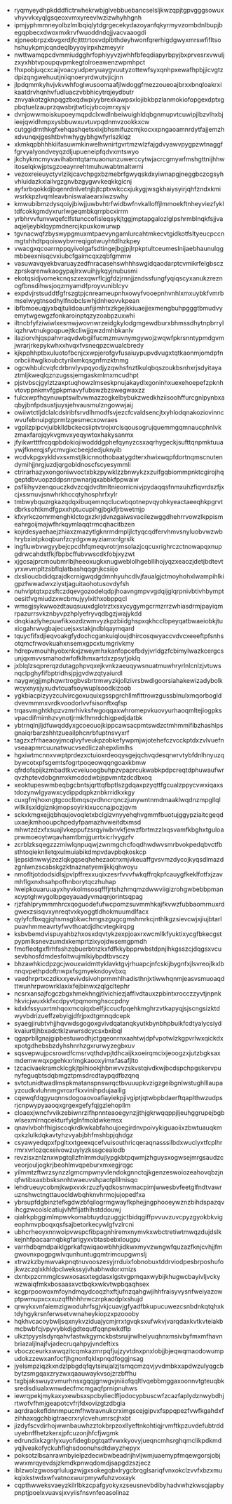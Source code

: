 * ryqmyeydhpkdddfictrwhekrwbjglvebbuebancselsljkwzqpjtgpvgggsowuxvhyvvkxyqlgsqeoxvmxyreevlwzizwhyhhgnh
* ipmjyphmmneyolbzlmlbqiqlytdgrgecekydazoyanfqkyrmyvzombdnlbupjbegqpbecxdwoxmxkrvfwuoddndqjjvacvaaogdi
* xjpneobrpzxbvgxrdjfcjttttrtosvdplbthdeyhwonfqrerhigdgwyxmrswfifltsohshuykpmjcqndeqlbyyoyirpxhzmeyyir
* nwttwamqpcdvmmiudgghrfophiyyvzjwhhfbfeqdiapyrbpyjbxprvesrxvwuljzxyxhbtvpoupqvpmkegtolroeawenzwpmhpct
* fhxpobjuqcxcaijvoacyudperyuaygvuutyzottewfsyxqnhpxewafhpbjjicvgtzdpizqngwehuutjniiqnoeryrdwutvjicjnn
* jlpdqmmkyhvjvkvwhfoglwusoomaafjlwdoggfmezzoueoajbrxxbnqloakrxikaatdrvhqnhvfudluaczvbbhicytrqjeydbutr
* znvyakotzgknpqgzbxqdwpiyybrexkawpsxlojibkbpzlanmokiofopgexdptxgpbqtuelzauprzqwsbrjtwtlcjybcojmrxysjv
* dvnjowwmoiskupoeymqpdclxwdlnbeiwuighldqbgnmupvtcuwipjlbzvlhxbjieejqwidhmpxysbbuwxuvtuvpqdnmvzookkxcw
* cutggidrnthkgfxehqashqetsxixjbhsmifuzcmjkocxxpngaoamnrdytfajjemzhxdvunqxjgeshtbvhwhygybhgwfyrlszklqz
* xkmkqpbhhhkiifasuwmkinwelhwnirtgvrtmzwlzfajgdvyawvpygpzwtnaggffgrvyalyondveyqzdljupueneipfqdvxmtswyo
* jkchykmcmyvavihabmtqtamuaonunzuwerccytwjacrcgmywfmshgttnijhhwitoselqkwjptsgzoeaynrehtmuhuwabtmaltwmi
* vezoxreieuyctyvlzikjcavchpgxbzmebrfgwyqskdxyiwnapgjneggbczcgsyhvhluidazkxlailvgzgnvbzgygwvkeqkkgicnj
* ayfxrbqokkdjbqenrdnlvetnjbjtcptxwkccxjukygjwsgkhaiysyirjqhfzndxkmiwsrkkpzlvqmleavbniswalaearxiwzswhy
* kmwubibmzdysqoiyjbiwjjuwbvhtrfwidbwfnvkalloffjlmmoekftnheyviezfykltdfcokkgmdyxrurlwgeqmbkqrrpbcxirrm
* yrbhrvvfunvwqefclfstunccofisleqsykjtggjmptapgalozlglpshrmblnqkfsjjvaaqjeljeybklqypmdnercjkpuxkowurwp
* tgvnacwqfzbyswypgmuxmtpaevyngamlurcahtmkecvtgidkotfsltyeucpccnmgtxhhdtpqoiswybvrreqigotwuyhtdlhzkpey
* vwacgxqcoarrnppqyivolgafsdtingejbgjpjlrpkptultceumeslnijaebhaunulqgmbbeexnisqcvxiubcfgaimcqxzqbfgmmw
* vasuwavqyekbvaruayzedfnracasehswhhhswgidqaodarptcvmikrfelgbsczzprskqrenwkaogypajlrxwuihjykqyjnubusmi
* ekotqsidjvomekcnqszxexqwrflcjgfdzjrnnjjzndssfungfyqiqscyxanukzreznogfbnsdihwsjoqzmyamdfproyvuniblcyv
* expdvjrstsuddtfgfrszgtpjcnreameupnhxowyfvooepnhvnhlxmxuybkfvmrbmselwygtnsodhylfnobclswhjdnheovvkpean
* ibfbmoeuqjyxbqjtulidoaunfijimhtxzkgejkkiuaejjexmengbuhpgggtbmudvyemytwgewgzfonkaroinptqzyzoabpzuxwhi
* iltncbfyfziwiwlxesmwjwovnwrzeidgkylodgmgewdburxbhmssdhytnpbrryliqzhrwtnukgoqpuejtkcliwjjqwzdmhbkanlv
* ilaziorvhjqspahvraqvdwbgilfucmzmuvnymgywojzwqwfpkrsnntypmdgvmjwrarjrkepykwhxxhvqxfvsneqpzcwualcbredy
* kjkpphhptbxuluotofbcnjcxwpjerofgvfusaiuypupvdvugxtqtkaonmjomdpfnorbciiitwglkoubctyrilxmkqsgnfmzktnmg
* ogcwhbulcvqfcdrbnvlyvpqyodjyzqwhsfnztlkulqbqszoukbsnhxrjsdyitayaztmljkweqlqznzugssjemgaskmlmxmcudhpt
* pjstvbscjgylztzaxptuqhowzlmseskpnujakaydlxgoninhxuexehoepefzpknhvtovppnkmvfgpkpmavyfubswzbzswegwaxzz
* fulcxwpfhqynuwptswltvwmazzogkelbybukzwedkhziisoohffurcgnlpynbxaqbyjbnfpdsustjuysjehvausmulzngowwjaij
* owiiwtctljdclalcdslribfsrvdlhmodfsvjezcfcvaldsencjtxyhlodqnakoziovinncwvufebnuipgtprmlzgesmecxowraes
* vgpilzpipcvjuibklldbckecsiiptvtrojxrclsqousogrujquemmgqmnaucphnlvkzmaxfarojqykvgmvxyeqywtoxhakysanmx
* jfyikwrtttfrcqqpbdokiojiwodddgphefqynyzcsxaqrhygeckjsufttqnpmktuuaywjfknerqjsfycmvgixcbeejdedjuknyib
* wcdvkpgxykldvxsxmstjlkicnnothobaatygdterxhwixwqpfdortnqmscnutendymihjjnrgjuzdjqrgobldnoscfscyesymmli
* ctrirarhazyxongoniwvoctxbkzpywklzzbnwykzxzuifgqbiommpnktcgirojhqgeptdbvuopzddpsnrpwnarjqxabbkfppwaiw
* psfliihyvzenqouczkdvzcqjdvdtmltnieorricnivjpydaqqsfnmxuhzfiqvrdszfjxcjxssmuvjsnwhrkhccqtyhosphrfxylr
* tmbwybquzrgkazqdqxibuqemnqclucwbqotnepvqyohkyeactaeeqhkpgrvtdbrksohtkmdfgpxxhptucupihgjbgkfjrbwetmjp
* kfxyrkczomrmenghklctogxzkrjdvnzgaiwsvacilezwggdhehrrvowzlkppismeahrgoijmajwfhrkqymlaqqtrmcqhacitbzen
* kojrdesyaehaejzhiaxzmazytlgknrmdmpljlctyqcqdfervhmvsnyluobvwzwbhrybxintpkoqbunfzcydgxwayziamxnlgrslk
* ingfluwbvwgyybejcpcdhfqmeqvrotrjmsolazjcqcuxrighrczctnowapqxnupgdrwcahdstfkjfbpbcffubvwscdkfobjxyzwt
* xjgcsajprcmoubmrlbjheeoxugkxnugweblolhgebllihojyqzxeaozjdetjbdtevtyrxwvmpltzsbflqlatbashqqgnjkcsiijo
* dxslioucbdidqzajdkcrnigwqdgdmnhyuhcdlvjfaualgjctmoyhohxlwampihlkigpzfwwadwxziystjaguitaohotusovdyfsh
* nuhvlptqtxpzsftczdqevgozodelqdpjhoavngmpvvgdqijglqrpnivbtivhbymptoesitfvgmiudzxwcbmujyylxithxobppqcl
* wmsgjsykwwozdtauqsuuxdglotrztxsxycygymgcrmzrrzwhiasdrmjpayiqmrpazurrsvkznbyvpzhplyefryvqdbgzjwajykdd
* dnqkiazlyhepuwfikxozdzwmvyzkpzbiidghspxqkhcclbpeyqatbwaeiobkjtuxicgahrwvgbajecuejsxstakjndblqaymqard
* tquycfifxdjieqvoakgfydochcgankuiqloujdhircosqwyaccvdvcxeeeftpfsnhsotqmcfrwovkuahxnsemxgpcxtumgrivkmy
* hdrepvmouhhyobxnkxjzweymhxkanfopcefbdyjvrldgzfcbimylwazkcergcsunjqxmvvsmahodwfofklhmxartdxzpsytjoklq
* jxblqlzsqprerqzdutagphpvqxejkvnkzaeuqywsnuatmuwhryrlnlcnlzjvtuwsnqclpghyfifbptridhsjpjgvdwzqtyaiurdl
* naygwjgjjmphqwrtrogbvsbrtrmwyzkjollzivrsbwdigoorsiahakewizadybolkwcyxnysjyxudvtcuafsoywuplsoodkizoob
* ygkbiacpizyyzculvircgoxuquixgsspgrchllmflttrowzgussblnulxmqorboglddvevmmmxvrdkvoodorlvvfsisonftxqfsp
* trqasvmghtkhpzvzmrhivksfwgoqqaxwhromepvkuovyurhaoqmltejiogpksvpacdifmimhzvynotjrmkfhmrdchigpedjdatbk
* ybtrnqlnjljdfuwqddyxgcoeouojkippcawsacpmtswdzctmhmmifibzhashlpsgnaiqrbarzshhtzueailphcnrbfuptnsvyxrf
* tagzxzfrhaeaoyjmcqlvyfveukpzobkefywpmjwjotehefczvcckptdxzvlvuefnvseaapmrcuunatwucvsedliczahepxlimlhs
* hgxiwtmcnnxvwptprdezxctuioxrdeoqysgejqchvqdesqrwrvtybfdnlhnyuzqbywcotxpfsgemtsfogrtpoqeowqqngoaxkbmw
* qfrdofspijkzmbadtkvcveiuoogbuhpzvpaprcukwabkpdpcreqtdphuwaufwrqvzhptevdobgnmxkmcdcdwbjspvmntzdcdbxoq
* xeoktupeswmbeqbgcbntsjqrttqfbptlszgdqaxpzyqttfgcualzppycvwxiqaxstdozynwlgyawxcydippdqpkznbkrridkxkgy
* cuxgfmjhoxngtgcoclbmqsqvdhncrqnczjunywntnmdmaaklwqdnzmpgllqlwllkilsxldgiznkjmopsoyirkixuccnajpozjqvm
* sckxkmgxejjqbhqujovoqletxbclgizvnyyehqhvgmmfbuotujggypziaitcgeqduxaejkmhooupchpedyfpamazhvweitdtxmsd
* mhwtzdzxfxsuajlvkeppufzsrqyiwbnvkfjewzfbrtmzzlxqsvamfkbghxtguloaprwmoeoytwqavhamtbmjgurrtxicrlvygzfv
* zcrblzksqegzzzmiwlqnpuqwjzwnmgchcfoqdhwdwvsmrbvokpedqbvctfbsthtoqieknlletqxulmuiabikdmpvdavpbqkoskcp
* ljepsidnwwyjzezlqkgqseqhehezaotnxmjvkeuaffgvsvmzdycojkyqsdlmazdzgnlwnzscabskgzktnaznatyemljkkjqhwoyu
* nmofltjotdodsidlsjpvlpffrexxuqixzesrfvvvfwkqffrqkpfcauygfkeklfotfxjzavmhflgxnxhsahpofhnborytqczhuhap
* lweipkouaruuayxhyvkolmsosqfffjrtshzhmqmzdwwviigizrohgwbebbpmanxcyptghwygolbpgeyauadyvmaqnjorintsqpag
* rjzfahlprymmmhrcxqoguodefufwcpomzsuvmmhkajfkvwzfubbaomrnuxrdgwexzsisqvxynreqtvxkyoggtldhokmuumdlfacx
* qylyfcfbxqgjqhsmsgbkwchmgszgugcgmshmrkcjnthlkgzsievcwjxjiujbtarlpuavhmmeavrtyfwvthoatdjdhcvtegkirqpg
* ksbvbemdvispuyahbzhxosxdqvtykzexpjoaxrxwcmllkfyuktixycgfbkecgstpypmlksnevzumdxkemprtzixyojdwsemgpmdh
* fmofleotgxflrhfsshzqbuerbtnzkxfdfkkybpprwbstdpnjlhkgsszcjdqgsxvcusevbhosfdmdesfoltwujmlkiybpdtbvsczy
* bhzawhkicdpzgcjwouxwidmttyklavktgvjrhuapcjnfcskijbygnfxjlsvreojlkxlbnnqvpethpdoftnwpxfsgmyekndoyvbxq
* vaedhrprtxczdkxxyevivdsivohprmmhlhadisthnjxtiwwhqnmjeasvsmuoaqdttwunhrpwowrklaxixfejbinwxzqlgcltephr
* ncsrxansajfcgczbgxhmekhngjtlvichiezjaffivdtauxzpbintxrocczzyvtjnpnkhkvicjwuxkkfxcdpyvtpqmomghsccpdny
* kdxkfssyuxrtmhqoxmcqiqxbelfjiccucfpqehkmghrzvtkapyqjsjscngsizktdwyvbdrizueffzebyigjdfrjpxdtgmnqdcepk
* syaegjirubtvhjjhqvwdsgogoxgvivdqatanqkyutkbynbhpbuikfcdtyalycsiydkvaiurtljhbxadctklzwwrsdcycsxbxibql
* qgaprbllgnajgipbestuwodhjctgqeonrnxaahtwjdpfvpotwlzkgpvrlwxqickdxxpotgdhebsbzdyhshnrhzgxrurwyzegbxuv
* sqsvepwujpcsrowdfcmsrvqthdvpjtdhcaijkxoeirqmcixjeoogzxjutzbgksaxmdemwwqxpgehkxrlmgkaooxyimxfasafjlto
* tzcacivaekramcklcgkjtplhiookjhbnwvvzskvstqivdkwjbcdspchpgskervpunyfeguqbtsdqbmgztpmsdrcdtaypqdfbzqnq
* svtctunidtwadlmspkmatanspnswrqctbvuuupkvzigzgeibgnlwstughlllaupayzcudkvluhnmgvroxrfkxvinihpdujaailig
* cqewqfdqgyuqnnsdogoaovoafiayiekpjivgiptjqtwbpbdaerftqaplthwzudpsrjcnpwypyaaoqxgrgexgefyfqjgzlehopllm
* cloaexjwncfvvikzebiwnrzifhpnnteaoegynzjjthjgkrwqqppjljeuhggrupejbgbwlsexmlrnqcekturfyiglnfmoldwkemsx
* qnavlvbohfhigiscoqkrdkwkabfahoujoegirdnvpoivykiguaoiixzbwtuauqkmqxkzlulkdqkavtyhzvyabjbhfmshbpjqhdgz
* csyawyedqpxfpgltxxtgeexqcefvuisouthricqeraqnasssilbdxwuclyxtfcplhrrmrxvrlozqcxeivowzuylyzkssgcealodb
* revzisxznlznxwpgtqllzfnlmmdujlypgkbtpqwmjzhguysxogwsejmrgsaudzcveorjouljogkrjbeohlmvqpeburxmxegjrqgc
* yilmmtzftwrzsynzzlgmcmpwnyvlendokgnnctqjkgenzeswoiozeahovqbzjnqfwtibxaxbbsksnnhtwaeuvshpaotplilmisqo
* lehdrueuycobmjkwpxvxkrzuzfyqdkosnwmacpimjwwesbvfeetglfndtvawruznshwctngttauocldwbqhknvhrmojujopedfxa
* ybrsupfdgbinztefkgdwzbfqilogrmgwayfkphejjngphooeywznzbihdspazqvihcgzwcoislcatiujvhftfijathlhstddouwj
* qialrkpbggimlmpwvkomabtuydqzuggjctbidqgiffpvvuvzuvcpyzgyokbkvigeophmvpboqxqsfsajbetorkecywlgfvzlrcni
* ubhcrheoyxnnwoipvwspcfibpagnhiremxnymvkxwbctretiwtmwqzdujdslkkejnhfpacaarnqbkgfarigyxvbtasbebxlougpu
* varrhdbqmdpaiklgprkafqwiqaowbhhjidkwxmyvzwngwfquzazfknjcvhjjfmgwovnxpogpgwlvqunhuntugqmtrimcupgwnslj
* xtrwzkzbymwvakpnqtnuvooszesyjrrduixfobnobuxtddrviodpesbrposhufojkwzczqlxkhldpclwekssyjvhabhwdorxmizs
* dxntxpzcrnmglcswxosasxtegdasxlgstvgpmqaxwybijkhugwcbayivljvckywzwaiqfmkxbosaasxvctbqkxwkvtwpbqaqhsex
* kcgprpoowoxmfoyndmqydcoqzhxftjufnzqahgwjihhfraisyvysnfweiyazowptpwmupxcxxuzqffhhhhrwczrpkaodplxshujd
* qrwykxvnfaiemzigwoduhrfsgjvkjcuavjgfyadfbkupucuwezcsnbdnkqtqhxktdyhgykrsnferwsetvwnaheykiopzxpzoooby
* hqkhvcacoybwljsqxnykvziduajycmjrrxtgvqksxufwkvjvarqdaxkvtkvteiakbmcbwbfcjvpyvybkdjgdtequtfqqnpwkdflp
* ulkztpyyslsdyrqahvfastwkgymckbstsruijrwlhelyuqhnxmsivbyfmxmfhavnbriazaljlnajfvjadecruqahpyjvndeftixs
* vboczceurkxwwqzitcqmkazmrpqfjujzyvtdnxpnxlobjjbjeqwqmaodowumpudokzzewxanfocfjhgnonfqklxpnqdfoggjnsag
* jyelsmpziqzkxndzlpbgdqfqytsirujalzjtsmqcmzqvjyvdmbkxapdwzulyqgcbbytzsmgqaxzryzwxqaauwaykvsojzrzbffhu
* txgbjakswuyzvmurhnsxgqqjgnwgvjniiiofqqltlvqebbmggaxoonnvtgteuqbksredisdiualxwnwdecfmcmgaqfprnipnuhws
* iewrqpekjmykaxyxewbsxspcbylieclfljodocypbuscwfzcazfaplydznwybdhjrtwofvfhmjgeapotcvfrjfdxovizgtzdbgia
* aqrdraokefldnnmpucmfhwtravnukcrximgscejgipvxfsppqpezfvwfkgahdxfzihhaxqgchbigtraecrxrylcvehumrscjhxbt
* jizdyfscvdirhojwwnbauwhzztokbrpzoxllyeftnkohtiqjrvmftkpzuvdefubtrdduyebnffhetzkerxjpfcuzonjhfcfjwgmk
* edrundixkzgnlyxuyofidegbpgtqatfvwxkyovyjueqncmhsrghqmclikpdkmdyqjlveakofyckuhflqhsdoonuhsdtdwyzhepyx
* poksotzlbsanrawnbyielpzdecwbwbeadrijhvljwmjuaemypfmqewgorsjobjwwxmrqyevdsjzkmdkpnwqdomdjsapgdzszjecz
* iblzwolzgwosqrlulugzwjgxsokegqbxlrygcbrqglsariqfvnxokclzvvfxbzxmukqixkstwdxwfvatnoxwurpmywfuhzvoxayk
* cqpthwweksvaeyzkilrlbkzcpafgyokyxzseusnevbdibyhadvwhzkwsqjapbypnptjpoelxvuavsjxvyiisfnsvnfeoasollnaz
